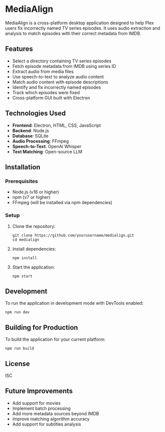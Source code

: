 # MediaAlign

MediaAlign is a cross-platform desktop application designed to help Plex users fix incorrectly named TV series episodes. It uses audio extraction and analysis to match episodes with their correct metadata from IMDB.

## Features

- Select a directory containing TV series episodes
- Fetch episode metadata from IMDB using series ID
- Extract audio from media files
- Use speech-to-text to analyze audio content
- Match audio content with episode descriptions
- Identify and fix incorrectly named episodes
- Track which episodes were fixed
- Cross-platform GUI built with Electron

## Technologies Used

- **Frontend**: Electron, HTML, CSS, JavaScript
- **Backend**: Node.js
- **Database**: SQLite
- **Audio Processing**: FFmpeg
- **Speech-to-Text**: OpenAI Whisper
- **Text Matching**: Open-source LLM

## Installation

### Prerequisites

- Node.js (v16 or higher)
- npm (v7 or higher)
- FFmpeg (will be installed via npm dependencies)

### Setup

1. Clone the repository:
   ```
   git clone https://github.com/yourusername/medialign.git
   cd medialign
   ```

2. Install dependencies:
   ```
   npm install
   ```

3. Start the application:
   ```
   npm start
   ```

## Development

To run the application in development mode with DevTools enabled:

```
npm run dev
```

## Building for Production

To build the application for your current platform:

```
npm run build
```

## License

ISC

## Future Improvements

- Add support for movies
- Implement batch processing
- Add more metadata sources beyond IMDB
- Improve matching algorithm accuracy
- Add support for subtitles analysis 